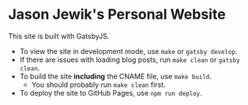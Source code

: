 # Jason Jewik's Personal Website

This site is built with GatsbyJS.

- To view the site in development mode, use `make` or `gatsby develop`.
- If there are issues with loading blog posts, run `make clean` or `gatsby clean`.
- To build the site **including** the CNAME file, use `make build`.
  - You should probably run `make clean` first.
- To deploy the site to GitHub Pages, use `npm run deploy`.
